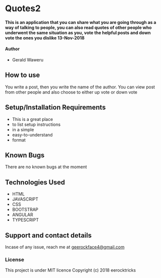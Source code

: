 # Quotes2
#### This is an application that you can share what you are going through as a way of talking to people, you can also read quotes of other people who underwent the same situation as you, vote the helpful posts and down vote the ones you dislike 13-Nov-2018
#### Author
* Gerald Waweru
## How to use
You write a post, then you write the name of the author. You can view post from other people and also choose to either up vote or down vote
## Setup/Installation Requirements
* This is a great place
* to list setup instructions
* in a simple
* easy-to-understand
* format
## Known Bugs
There are no known bugs at the moment
## Technologies Used
* HTML
* JAVASCRIPT
* CSS
* BOOTSTRAP
* ANGULAR
* TYPESCRIPT
## Support and contact details
Incase of any issue, reach me at geerockface4@gmail.com
### License
This project is under MIT licence
Copyright (c) 2018 eerocktricks
